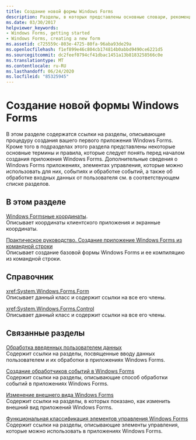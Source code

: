 ```yaml
---
title: Создание новой формы Windows Forms
description: Разделы, в которых представлены основные словари, рекомендации и инструкции, с которыми следует ознакомиться при создании Windows Forms приложения.
ms.date: 03/30/2017
helpviewer_keywords:
- Windows Forms, getting started
- Windows Forms, creating a new form
ms.assetid: c725559c-803e-4725-80fa-96aba93de29a
ms.openlocfilehash: f1ef899e46c804cb174814b0abbd9490ce6221d5
ms.sourcegitcommit: dc2feef0794cf41dbac1451a13b8183258566c0e
ms.translationtype: MT
ms.contentlocale: ru-RU
ms.lasthandoff: 06/24/2020
ms.locfileid: "85325945"
---
```

# <a name="creating-a-new-windows-form"></a>Создание новой формы Windows Forms
В этом разделе содержатся ссылки на разделы, описывающие процедуру создания вашего первого приложения Windows Forms. Кроме того в подразделах этого раздела представлены некоторые основные термины и правила, которые следует понять перед началом создания приложения Windows Forms. Дополнительные сведения о Windows Forms приложениях, элементах управления, которые можно использовать для них, событиях и обработке событий, а также об обработке входных данных от пользователя см. в соответствующем списке разделов.  
  
## <a name="in-this-section"></a>В этом разделе  
 [Windows Formsные координаты](windows-forms-coordinates.md).  
 Описывает координаты клиентского приложения и экранные координаты.  
  
 [Практическое руководство. Создание приложение Windows Forms из командной строки](how-to-create-a-windows-forms-application-from-the-command-line.md)  
 Описывает создание базовой формы Windows Forms и ее компиляцию из командной строки.  
  
## <a name="reference"></a>Справочник  
 <xref:System.Windows.Forms.Form>  
 Описывает данный класс и содержит ссылки на все его члены.  
  
 <xref:System.Windows.Forms.Control>  
 Описывает данный класс и содержит ссылки на все его члены.  
  
## <a name="related-sections"></a>Связанные разделы  
 [Обработка введенных пользователем данных](./controls/handling-user-input.md)  
 Содержит ссылки на разделы, посвященные вводу данных пользователем и их обработки в приложениях Windows Forms.  
  
 [Создание обработчиков событий в Windows Forms](creating-event-handlers-in-windows-forms.md)  
 Содержит ссылки на разделы, описывающие способ обработки событий в приложениях Windows Forms.  
  
 [Изменение внешнего вида Windows Forms](changing-the-appearance-of-windows-forms.md)  
 Содержит ссылки на разделы, в которых показано, как изменить внешний вид приложений Windows Forms.  
  
 [Функциональная классификация элементов управления Windows Forms](./controls/windows-forms-controls-by-function.md)  
 Содержит ссылки на разделы, описывающие элементы управления, которые можно использовать в приложениях Windows Forms.
